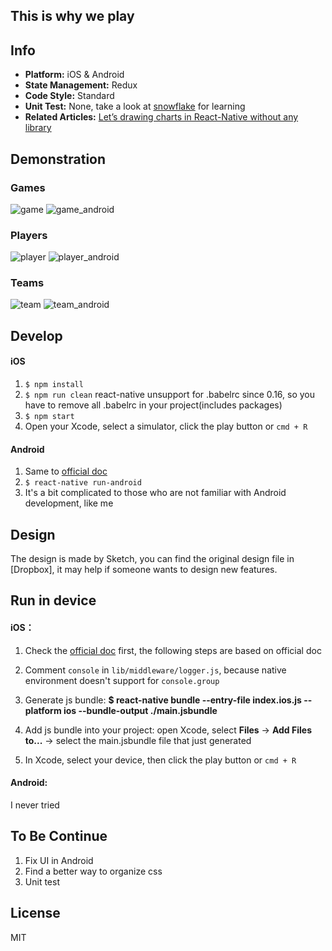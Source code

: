 ## This is why we play 

## Info
* **Platform:** iOS & Android
* **State Management:** Redux
* **Code Style:** Standard
* **Unit Test:** None, take a look at [snowflake](https://github.com/bartonhammond/snowflake) for learning
* **Related Articles:** [Let’s drawing charts in React-Native without any library](https://medium.com/@wwayne_me/let-s-drawing-charts-in-react-native-without-any-library-4c20ba38d8ab#.kyyxnrb9s)

## Demonstration
### Games
![game](https://cloud.githubusercontent.com/assets/5305874/12422631/e33d57ca-bf02-11e5-8bdf-e10df77fc1fb.gif)
![game_android](https://cloud.githubusercontent.com/assets/5305874/12530667/eb14e1c2-c220-11e5-864d-971e62646afa.gif)

### Players
![player](https://cloud.githubusercontent.com/assets/5305874/12422675/19ae6696-bf03-11e5-87d5-6abc805b62b8.gif)
![player_android](https://cloud.githubusercontent.com/assets/5305874/12530668/f42c16b8-c220-11e5-82a5-a886cd0cfd65.gif)

### Teams
![team](https://cloud.githubusercontent.com/assets/5305874/12422777/7dc6d870-bf03-11e5-82eb-634b14d34f16.gif)
![team_android](https://cloud.githubusercontent.com/assets/5305874/12530753/dc968fd0-c223-11e5-98ed-a55771ce5333.gif)


## Develop
#### iOS
1. `$ npm install`
2. `$ npm run clean` react-native unsupport for .babelrc since 0.16, so you have to remove all .babelrc in your project(includes packages)
3. `$ npm start`
4. Open your Xcode, select a simulator, click the play button or `cmd + R`

#### Android
1. Same to [official doc](http://facebook.github.io/react-native/docs/android-setup.html#content)
2. `$ react-native run-android`
3. It's a bit complicated to those who are not familiar with Android development, like me

## Design
The design is made by Sketch, you can find the original design file in [Dropbox], it may help if someone wants to design new features.

## Run in device
#### iOS：
1. Check the [official doc](http://facebook.github.io/react-native/docs/running-on-device-ios.html#using-offline-bundle) first, the following steps are based on official doc

2. Comment `console` in `lib/middleware/logger.js`, because native environment doesn't support for `console.group`

3. Generate js bundle: **$ react-native bundle --entry-file index.ios.js --platform ios --bundle-output ./main.jsbundle**

4. Add js bundle into your project: open Xcode, select **Files** -> **Add Files to...** -> select the main.jsbundle file that just generated

5. In Xcode, select your device, then click the play button or `cmd + R`

#### Android:
I never tried

## To Be Continue
1. Fix UI in Android
2. Find a better way to organize css
3. Unit test


## License

MIT
